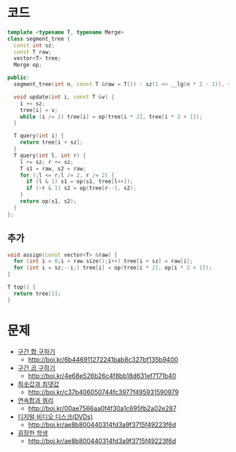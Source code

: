 # 코드
```cpp
template <typename T, typename Merge>
class segment_tree {
  const int sz;
  const T raw;
  vector<T> tree;
  Merge op;

public:
  segment_tree(int n, const T &raw = T()) : sz(1 << __lg(n * 2 - 1)), raw(raw), tree(sz * 2, raw) {}

  void update(int i, const T &v) {
    i += sz;
    tree[i] = v;
    while (i /= 2) tree[i] = op(tree[i * 2], tree[i * 2 + 1]);
  }

  T query(int i) {
    return tree[i + sz];
  }
  T query(int l, int r) {
    l += sz; r += sz;
    T s1 = raw, s2 = raw;
    for (;l <= r;l /= 2, r /= 2) {
      if (l & 1) s1 = op(s1, tree[l++]);
      if (~r & 1) s2 = op(tree[r--], s2);
    }
    return op(s1, s2);
  }
};
```

## 추가
```cpp
void assign(const vector<T> &raw) {
  for (int i = 0;i < raw.size();i++) tree[i + sz] = raw[i];
  for (int i = sz;--i;) tree[i] = op(tree[i * 2], op[i * 2 + 1]);
}

T top() {
  return tree[1];
}
```

# 문제
* [구간 합 구하기](https://boj.kr/2042)
  * http://boj.kr/6b446911272241bab8c327bf135b9400
* [구간 곱 구하기](https://boj.kr/11505)
  * http://boj.kr/4e68e526b26c4f8bb18d631ef7171b40
* [최솟값과 최댓값](https://boj.kr/2357)
  * http://boj.kr/c37b406050744fc3977f495931590979
* [연속합과 쿼리](https://boj.kr/16993)
  * http://boj.kr/00ae7566aa0f4f30a1c695fb2a02e287
* [디지털 비디오 디스크(DVDs)](https://boj.kr/9345)
  * http://boj.kr/ae8b800440314fd3a9f3715f49223f6d
* [굉장한 학생](https://boj.kr/9345)
  * http://boj.kr/ae8b800440314fd3a9f3715f49223f6d